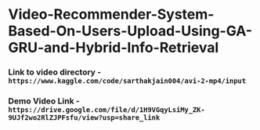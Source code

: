 ﻿# Video-Recommender-System-Based-On-Users-Upload-Using-GA-GRU-and-Hybrid-Info-Retrieval
### Link to video directory -  `https://www.kaggle.com/code/sarthakjain004/avi-2-mp4/input`
### Demo Video Link - `https://drive.google.com/file/d/1H9VGqyLsiMy_ZK-9UJf2wo2RlZJPFsfu/view?usp=share_link`
